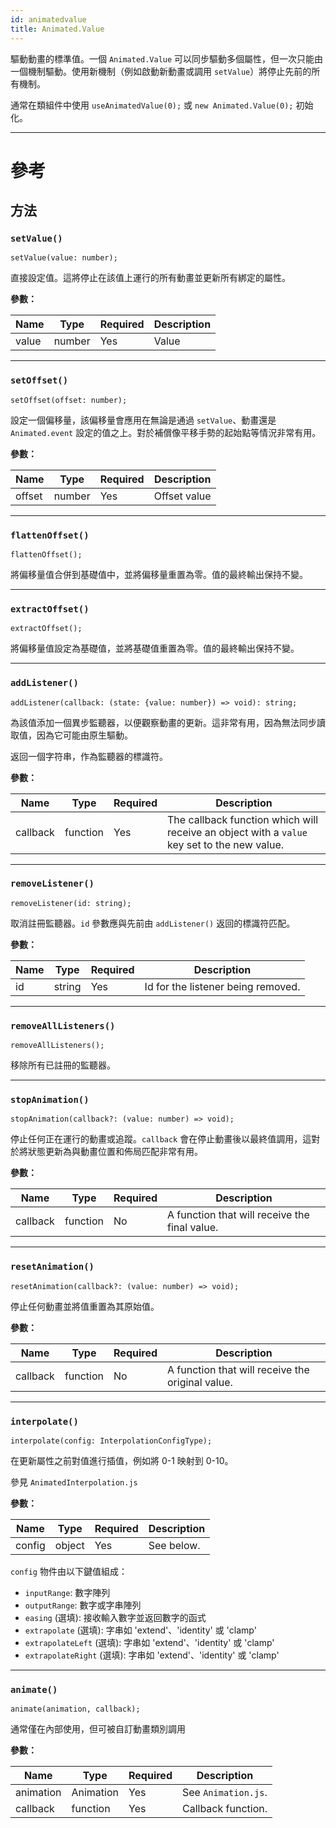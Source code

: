 ```yaml
---
id: animatedvalue
title: Animated.Value
---
```


驅動動畫的標準值。一個 `Animated.Value` 可以同步驅動多個屬性，但一次只能由一個機制驅動。使用新機制（例如啟動新動畫或調用 `setValue`）將停止先前的所有機制。

通常在類組件中使用 `useAnimatedValue(0);` 或 `new Animated.Value(0);` 初始化。

---

# 參考

## 方法

### `setValue()`

```tsx
setValue(value: number);
```

直接設定值。這將停止在該值上運行的所有動畫並更新所有綁定的屬性。

**參數：**

| Name  | Type   | Required | Description |
| ----- | ------ | -------- | ----------- |
| value | number | Yes      | Value       |

---

### `setOffset()`

```tsx
setOffset(offset: number);
```

設定一個偏移量，該偏移量會應用在無論是通過 `setValue`、動畫還是 `Animated.event` 設定的值之上。對於補償像平移手勢的起始點等情況非常有用。

**參數：**

| Name   | Type   | Required | Description  |
| ------ | ------ | -------- | ------------ |
| offset | number | Yes      | Offset value |

---

### `flattenOffset()`

```tsx
flattenOffset();
```

將偏移量值合併到基礎值中，並將偏移量重置為零。值的最終輸出保持不變。

---

### `extractOffset()`

```tsx
extractOffset();
```

將偏移量值設定為基礎值，並將基礎值重置為零。值的最終輸出保持不變。

---

### `addListener()`

```tsx
addListener(callback: (state: {value: number}) => void): string;
```

為該值添加一個異步監聽器，以便觀察動畫的更新。這非常有用，因為無法同步讀取值，因為它可能由原生驅動。

返回一個字符串，作為監聽器的標識符。

**參數：**

| Name     | Type     | Required | Description                                                                                 |
| -------- | -------- | -------- | ------------------------------------------------------------------------------------------- |
| callback | function | Yes      | The callback function which will receive an object with a `value` key set to the new value. |

---

### `removeListener()`

```tsx
removeListener(id: string);
```

取消註冊監聽器。`id` 參數應與先前由 `addListener()` 返回的標識符匹配。

**參數：**

| Name | Type   | Required | Description                        |
| ---- | ------ | -------- | ---------------------------------- |
| id   | string | Yes      | Id for the listener being removed. |

---

### `removeAllListeners()`

```tsx
removeAllListeners();
```

移除所有已註冊的監聽器。

---

### `stopAnimation()`

```tsx
stopAnimation(callback?: (value: number) => void);
```

停止任何正在運行的動畫或追蹤。`callback` 會在停止動畫後以最終值調用，這對於將狀態更新為與動畫位置和佈局匹配非常有用。

**參數：**

| Name     | Type     | Required | Description                                   |
| -------- | -------- | -------- | --------------------------------------------- |
| callback | function | No       | A function that will receive the final value. |

---

### `resetAnimation()`

```tsx
resetAnimation(callback?: (value: number) => void);
```

停止任何動畫並將值重置為其原始值。

**參數：**

| Name     | Type     | Required | Description                                      |
| -------- | -------- | -------- | ------------------------------------------------ |
| callback | function | No       | A function that will receive the original value. |

---

### `interpolate()`

```tsx
interpolate(config: InterpolationConfigType);
```

在更新屬性之前對值進行插值，例如將 0-1 映射到 0-10。

參見 `AnimatedInterpolation.js`

**參數：**

| Name   | Type   | Required | Description |
| ------ | ------ | -------- | ----------- |
| config | object | Yes      | See below.  |

`config` 物件由以下鍵值組成：

- `inputRange`: 數字陣列
- `outputRange`: 數字或字串陣列
- `easing` (選填): 接收輸入數字並返回數字的函式
- `extrapolate` (選填): 字串如 'extend'、'identity' 或 'clamp'
- `extrapolateLeft` (選填): 字串如 'extend'、'identity' 或 'clamp'
- `extrapolateRight` (選填): 字串如 'extend'、'identity' 或 'clamp'

---

### `animate()`

```tsx
animate(animation, callback);
```

通常僅在內部使用，但可被自訂動畫類別調用

**參數：**

| Name      | Type      | Required | Description         |
| --------- | --------- | -------- | ------------------- |
| animation | Animation | Yes      | See `Animation.js`. |
| callback  | function  | Yes      | Callback function.  |